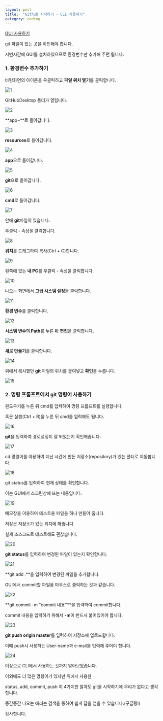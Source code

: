 ```yaml
---
layout: post
title:  "Github 시작하기 - CLI 사용하기"
category: coding
---
```


[GUI 사용하기]({{site.url}}/coding/2017/05/28/win10-github-start-1.html)

git 파일이 있는 곳을 확인해야 합니다.

저번시간에 GUI를 설치하였으므로 환경변수만 추가해 주면 됩니다.

### 1. 환경변수 추가하기

바탕화면의 아이콘을 우클릭하고 **파일 위치 열기**를 클릭합니다.

![1](https://goo.gl/yXHhvk)

GitHubDesktop 폴더가 열립니다.

![2](https://goo.gl/uXTTaU)

**app~**로 들어갑니다.

![3](https://goo.gl/0GdcJL)

**resources**로 들어갑니다.

![4](https://goo.gl/kqS5jO)

**app**으로 들어갑니다.

![5](https://goo.gl/Sb5fcB)

**git**으로 들어갑니다.

![6](https://goo.gl/5SIuem)

**cmd**로 들어갑니다.

![7](https://goo.gl/CiBv2J)

안에 **git**파일이 있습니다.

우클릭 - 속성을 클릭합니다.

![8](https://goo.gl/181eRM)

**위치**를 드래그하여 복사(Ctrl + C)합니다.

![9](https://goo.gl/QcDZvn)

왼쪽에 있는 **내 PC**를 우클릭 - 속성을 클릭합니다.

![10](https://goo.gl/MGskOL)

나오는 화면에서 **고급 시스템 설정**을 클릭합니다.

![11](https://goo.gl/e2Io9q)

**환경 변수**를 클릭합니다.

![12](https://goo.gl/YV7UhG)

**시스템 변수의 Path**를 누른 뒤 **편집**을 클릭합니다.

![13](https://goo.gl/4k4Euj)

**새로 만들기**를 클릭합니다.

![14](https://goo.gl/tsSJkt)

위에서 복사했던 **git** 파일의 위치를 붙여넣고 **확인**을 누릅니다.

![15](https://goo.gl/M3x9Fl)

### 2. 명령 프롬프트에서 git 명령어 사용하기

윈도우키를 누른 뒤 cmd를 입력하여 명령 프롬프트를 실행합니다.

혹은 실행(Ctrl + R)을 누른 뒤 cmd를 입력해도 됩니다.

![16](https://goo.gl/a86mWu)

**git**을 입력하여 경로설정이 잘 되었는지 확인해줍니다.

![17](https://goo.gl/3Hnlis)

cd 명령어를 이용하여 지난 시간에 만든 저장소(repository)가 있는 폴더로 이동합니다.

![18](https://goo.gl/smw5JJ)

git status를 입력하여 현재 상태를 확인합니다.

이는 GUI에서 스크린상에 뜨는 내용입니다.

![19](https://goo.gl/i8q4A4)

메모장을 이용하여 테스트용 파일을 하나 만들어 줍니다.

저장은 저장소가 있는 위치에 해줍니다.

실제 소스코드로 테스트해도 괜찮습니다.

![20](https://goo.gl/FSSAN8)

**git status**를 입력하여 변경된 파일이 있는지 확인합니다.

![21](https://goo.gl/2bRz6X)

**git add .**을 입력하여 변경된 파일을 추가합니다.

GUI에서 commit할 파일을 마우스로 클릭하는 것과 같습니다.

![22](https://goo.gl/yBTfgk)

**git commit -m "commit 내용"**을 입력하여 commit합니다.

commit 내용을 입력하기 위해서 **-m**이 반드시 붙어있어야 합니다.

![23](https://goo.gl/Q5iYM9)

**git push origin master**를 입력하여 저장소에 업로드합니다.

이때 push시 사용하는 User-name과 e-mail을 입력해 주어야 합니다.

![24](https://goo.gl/gI3esJ)

이상으로 CLI에서 사용하는 것까지 알아보았습니다.

이외에도 더 많은 명령어가 있지만 위에서 사용한

status, add, commit, push 이 4가지만 알아도 git을 시작하기에 무리가 없다고 생각합니다.

중간중간 나오는 에러는 검색을 통하여 쉽게 답을 얻을 수 있습니다.(구글링!)

감사합니다.